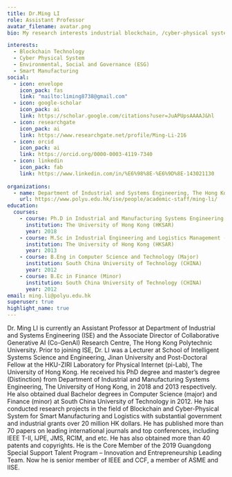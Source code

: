 ```yaml
---
title: Dr.Ming LI
role: Assistant Professor
avatar_filename: avatar.png
bio: My research interests industrial blockchain, /cyber-physical system and ESG

interests:
  - Blockchain Technology
  - Cyber Physical System
  - Environmental, Social and Governance (ESG)
  - Smart Manufacturing
social:
  - icon: envelope 
    icon_pack: fas
    link: "mailto:liming8738@gmail.com"
  - icon: google-scholar
    icon_pack: ai
    link: https://scholar.google.com/citations?user=JuAPUpsAAAAJ&hl
  - icon: researchgate
    icon_pack: ai
    link: https://www.researchgate.net/profile/Ming-Li-216
  - icon: orcid
    icon_pack: ai
    link: https://orcid.org/0000-0003-4119-7340
  - icon: linkedin
    icon_pack: fab
    link: https://www.linkedin.com/in/%E6%98%8E-%E6%9D%8E-143021130
    
organizations:
  - name: Department of Industrial and Systems Engineering, The Hong Kong Polytechnic University
    url: https://www.polyu.edu.hk/ise/people/academic-staff/ming-li/
education:
  courses:
    - course: Ph.D in Industrial and Manufacturing Systems Engineering
      institution: The University of Hong Kong (HKSAR)
      year: 2018
    - course: M.Sc in Industrial Engineering and Logistics Management (Distinction)
      institution: The University of Hong Kong (HKSAR)
      year: 2013
    - course: B.Eng in Computer Science and Technology (Major)
      institution: South China University of Technology (CHINA)
      year: 2012
    - course: B.Ec in Finance (Minor)
      institution: South China University of Technology (CHINA)
      year: 2012
email: ming.li@polyu.edu.hk
superuser: true
highlight_name: true
---
```

Dr. Ming LI is currently an Assistant Professor at Department of Industrial and Systems Engineering (ISE) and the Associate Director of Collaborative Generative AI (Co-GenAI) Research Centre, The Hong Kong Polytechnic University. Prior to joining ISE, Dr. LI was a Lecturer at School of Intelligent Systems Science and Engineering, Jinan University and Post-Doctoral Fellow at the HKU-ZIRI Laboratory for Physical Internet (pi-Lab), The University of Hong Kong. He received his PhD degree and master’s degree (Distinction) from Department of Industrial and Manufacturing Systems Engineering, The University of Hong Kong, in 2018 and 2013 respectively. He also obtained dual Bachelor degrees in Computer Science (major) and Finance (minor) at South China University of Technology in 2012. He has conducted research projects in the field of Blockchain and Cyber-Physical System for Smart Manufacturing and Logistics with substantial government and industrial grants over 20 million HK dollars. He has published more than 70 papers on leading international journals and top conferences, including IEEE T-II, IJPE, JMS, RCIM, and etc. He has also obtained more than 40 patents and copyrights. He is the Core Member of the 2019 Guangdong Special Support Talent Program – Innovation and Entrepreneurship Leading Team. Now he is senior member of IEEE and CCF, a member of ASME and IISE.
